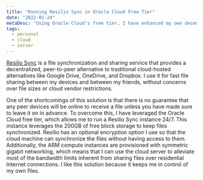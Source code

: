 ```yaml
---
title: "Running Resilio Sync in Oracle Cloud Free Tier"
date: "2022-01-24"
metaDesc: "Using Oracle Cloud's free tier, I have enhanced my own decentralized file share."
tags:
  - personal
  - cloud
  - server
---
```


[Resilio Sync](https://www.resilio.com/individuals/) is a file synchronization and sharing service that provides a decentralized, peer-to-peer alternative to traditional cloud-hosted alternatives like Google Drive, OneDrive, and Dropbox. I use it for fast file sharing between my devices and between my friends, without concerns over file sizes or cloud vendor restrictions. 

One of the shortcomings of this solution is that there is no guarantee that any peer devices will be online to receive a file unless you have made sure to leave it on in advance. To overcome this, I have leveraged the Oracle Cloud free tier, which allows me to run a Resilio Sync instance 24/7. This instance leverages the 200GB of free block storage to keep files synchronized. Resilio has an optional encryption option I use so that the cloud machine can synchronize the files without having access to them. Additionally, the ARM compute instances are provisioned with symmetric gigabit networking, which means that I can use the cloud server to alleviate most of the bandwidth limits inherent from sharing files over residential Internet connections. I like this solution because it keeps me in control of my own files. 